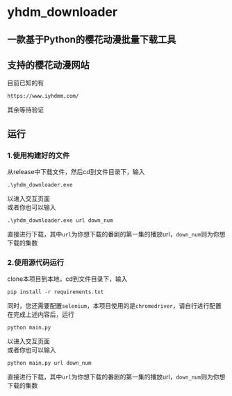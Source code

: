 # yhdm_downloader
## 一款基于Python的樱花动漫批量下载工具
## 支持的樱花动漫网站
目前已知的有
```
https://www.iyhdmm.com/
```
其余等待验证
## 运行
### 1.使用构建好的文件
从release中下载文件，然后cd到文件目录下，输入
```
.\yhdm_downloader.exe
```
以进入交互页面  
或者你也可以输入
```
.\yhdm_downloader.exe url down_num
```
直接进行下载，其中`url`为你想下载的番剧的第一集的播放url，`down_num`则为你想下载的集数
### 2.使用源代码运行
clone本项目到本地，cd到文件目录下，输入
```
pip install -r requirements.txt
```
同时，您还需要配置`selenium`，本项目使用的是`chromedriver`，请自行进行配置  
在完成上述内容后，运行
```
python main.py
```
以进入交互页面  
或者你也可以输入
```
python main.py url down_num
```
直接进行下载，其中`url`为你想下载的番剧的第一集的播放url，`down_num`则为你想下载的集数